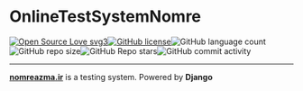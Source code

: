 # OnlineTestSystemNomre
[![Open Source Love svg3](https://badges.frapsoft.com/os/v3/open-source.svg?v=103)]()[![GitHub license](https://img.shields.io/github/license/Online-test-system-Nomre/Nomreazma.svg)](https://github.com/Online-test-system-Nomre/OnlineTestSystemNomre/blob/main/LICENSE)![GitHub language count](https://img.shields.io/github/languages/count/Online-test-system-Nomre/Nomreazma)![GitHub repo size](https://img.shields.io/github/repo-size/Online-test-system-Nomre/Nomreazma)![GitHub Repo stars](https://img.shields.io/github/stars/Online-test-system-Nomre/Nomreazma?style=flat-square)![GitHub commit activity](https://img.shields.io/github/commit-activity/y/Online-test-system-Nomre/Nomreazma)
______

[**nomreazma.ir**](https://nomreazma.ir/) is a testing system. Powered by **Django**
